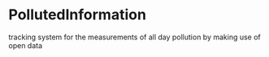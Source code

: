# PollutedInformation
tracking system for the measurements of all day pollution by making use of open data
